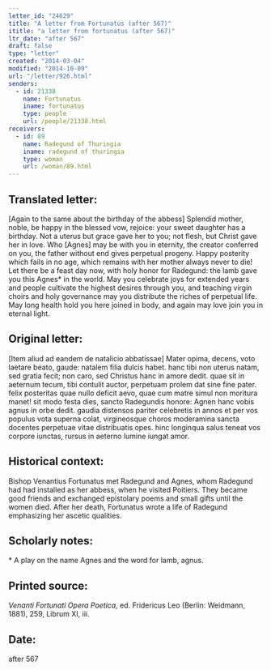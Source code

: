 ```yaml
---
letter_id: "24629"
title: "A letter from Fortunatus (after 567)"
ititle: "a letter from fortunatus (after 567)"
ltr_date: "after 567"
draft: false
type: "letter"
created: "2014-03-04"
modified: "2014-10-09"
url: "/letter/926.html"
senders:
  - id: 21338
    name: Fortunatus
    iname: fortunatus
    type: people
    url: /people/21338.html
receivers:
  - id: 89
    name: Radegund of Thuringia
    iname: radegund of thuringia
    type: woman
    url: /woman/89.html
---
```

<h2> Translated letter:</h2>[Again to the same about the birthday of the abbess]
Splendid mother, noble, be happy in the blessed vow,
rejoice:  your sweet daughter has a birthday.
Not a uterus but grace gave her to you;
not flesh, but Christ gave her in love.
Who [Agnes] may be with you in eternity, the creator conferred on you,
the father without end gives perpetual progeny.
Happy posterity which fails in no age,
which remains with her mother always never to die!
Let there be a feast day now, with holy honor for Radegund:
the lamb gave you this Agnes* in the world.
May you celebrate joys for extended years
and people cultivate the highest desires through you,
and teaching virgin choirs and holy governance
may you distribute the riches of perpetual life.
May long health hold you here joined in body,
and again may love join you in eternal light.
<h2 class="mt-4"> Original letter:</h2>[Item aliud ad eandem de natalicio abbatissae]
Mater opima, decens, voto laetare beato,
gaude:  natalem filia dulcis habet.
hanc tibi non uterus natam, sed gratia fecit;
non caro, sed Christus hanc in amore dedit.
quae sit in aeternum tecum, tibi contulit auctor,
perpetuam prolem dat sine fine pater.
felix posteritas quae nullo deficit aevo,
quae cum matre simul non moritura manet!
sit modo festa dies, sancto Radegundis honore:
Agnen hanc vobis agnus in orbe dedit.
gaudia distensos pariter celebretis in annos
et per vos populus vota superna colat,
virgineosque choros moderamina sancta docentes
perpetuae vitae distribuatis opes.
hinc longinqua salus teneat vos corpore iunctas,
rursus in aeterno lumine iungat amor.
<h2 class="mt-4"> Historical context:</h2>Bishop Venantius Fortunatus met Radegund and Agnes, whom Radegund had had installed as her abbess, when he visited Poitiers.  They became good friends and exchanged epistolary poems and small gifts until the women died.  After her death, Fortunatus wrote a life of Radegund emphasizing her ascetic qualities.
<h2 class="mt-4"> Scholarly notes:</h2>* A play on the name Agnes and the word for lamb, agnus.
<h2 class="mt-4"> Printed source:</h2><p><em>Venanti Fortunati Opera Poetica,</em> ed. Fridericus Leo (Berlin: Weidmann, 1881), 259, Librum XI, iii.</p><h2 class="mt-4"> Date:</h2>after 567